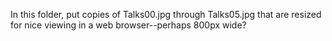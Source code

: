 In this folder, put copies of Talks00.jpg through Talks05.jpg that 
are resized for nice viewing in a web browser--perhaps 800px wide?